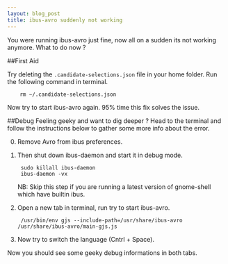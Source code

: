 ```yaml
---
layout: blog_post
title: ibus-avro suddenly not working
---
```


You were running ibus-avro just fine, now all on a sudden its not working anymore. What to do now ?


##First Aid

Try deleting the `.candidate-selections.json` file in your home folder. Run the following command in terminal.
    
        rm ~/.candidate-selections.json


Now try to start ibus-avro again. 95% time this fix solves the issue.

##Debug
Feeling geeky and want to dig deeper ? Head to the terminal and follow the instructions below to gather some more info about the error.

0. Remove Avro from ibus preferences.
0. Then shut down ibus-daemon and start it in debug mode.

        sudo killall ibus-daemon
        ibus-daemon -vx
        
   NB: Skip this step if you are running a latest version of gnome-shell which have builtin ibus.
0. Open a new tab in terminal, run try to start ibus-avro.

        /usr/bin/env gjs --include-path=/usr/share/ibus-avro /usr/share/ibus-avro/main-gjs.js
0. Now try to switch the language (Cntrl + Space).


Now you should see some geeky debug informations in both tabs.
